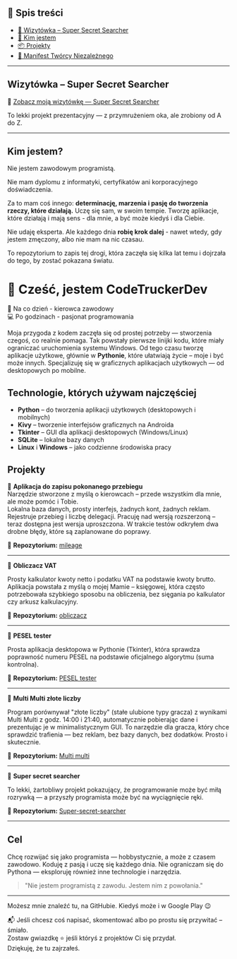 ## 📜 Spis treści

- [🎯 Wizytówka – Super Secret Searcher](#wizytówka--super-secret-searcher)
- [👤 Kim jestem](#kim-jestem)
- [📦 Projekty](#projekty)
- [📄 Manifest Twórcy Niezależnego](MANIFEST.md)
---
## Wizytówka – Super Secret Searcher
🎯 [Zobacz moją wizytówkę — Super Secret Searcher](https://github.com/CodeTruckerDev/Super-secret-searcher)

To lekki projekt prezentacyjny — z przymrużeniem oka, ale zrobiony od A do Z.

---

## Kim jestem?

Nie jestem zawodowym programistą.

Nie mam dyplomu z informatyki, certyfikatów ani korporacyjnego doświadczenia.

Za to mam coś innego: **determinację, marzenia i pasję do tworzenia rzeczy, które działają.**
Uczę się sam, w swoim tempie. Tworzę aplikacje, które działają i mają sens - dla mnie, a być może kiedyś i dla Ciebie.

Nie udaję eksperta. Ale każdego dnia **robię krok dalej** - nawet wtedy, gdy jestem zmęczony, albo nie mam na nic czasau.

To repozytorium to zapis tej drogi, która zaczęła się kilka lat temu i dojrzała do tego, by zostać pokazana światu.

# 👋 Cześć, jestem CodeTruckerDev

🚛 Na co dzień - kierowca zawodowy  
💻 Po godzinach - pasjonat programowania  

Moja przygoda z kodem zaczęła się od prostej potrzeby — stworzenia czegoś, co realnie pomaga. Tak powstały pierwsze linijki kodu, które miały ograniczać uruchomienia systemu Windows. Od tego czasu tworzę aplikacje użytkowe, głównie w **Pythonie**, które ułatwiają życie – moje i być może innych. Specjalizuję się w graficznych aplikacjach użytkowych — od desktopowych po mobilne.

## Technologie, których używam najczęściej

- **Python** – do tworzenia aplikacji użytkowych (desktopowych i mobilnych)
- **Kivy** – tworzenie interfejsów graficznych na Androida
- **Tkinter** – GUI dla aplikacji desktopowych (Windows/Linux)
- **SQLite** – lokalne bazy danych
- **Linux** i **Windows** – jako codzienne środowiska pracy

## Projekty

📱 **Aplikacja do zapisu pokonanego przebiegu**  
Narzędzie stworzone z myślą o kierowcach – przede wszystkim dla mnie, ale może pomóc i Tobie.  
Lokalna baza danych, prosty interfejs, żadnych kont, żadnych reklam.  
Rejestruje przebieg i liczbę delegacji. Pracuję nad wersją rozszerzoną – teraz dostępna jest wersja uproszczona. W trakcie testów odkryłem dwa drobne błędy, które są zaplanowane do poprawy.

📁 **Repozytorium:** [mileage](https://github.com/CodeTruckerDev/mileage)

---
📱 **Obliczacz VAT**

Prosty kalkulator kwoty netto i podatku VAT na podstawie kwoty brutto.  
Aplikacja powstała z myślą o mojej Mamie – księgowej, która często potrzebowała szybkiego sposobu na obliczenia, bez sięgania po kalkulator czy arkusz kalkulacyjny.

📁 **Repozytorium:** [obliczacz](https://github.com/CodeTruckerDev/Obliczacz-VAT)

---
📱 **PESEL tester**

Prosta aplikacja desktopowa w Pythonie (Tkinter), która sprawdza poprawność numeru PESEL na podstawie oficjalnego algorytmu (suma kontrolna).

📁 **Repozytorium:** [PESEL tester](https://github.com/CodeTruckerDev/PESEL-tester)

---
📱 **Multi Multi złote liczby**

Program porównywał "złote liczby" (stałe ulubione typy gracza) z wynikami Multi Multi z godz. 14:00 i 21:40, automatycznie pobierając dane i prezentując je w minimalistycznym GUI. To narzędzie dla gracza, który chce sprawdzić trafienia — bez reklam, bez bazy danych, bez dodatków. Prosto i skutecznie.

📁 **Repozytorium:** [Multi multi](https://github.com/CodeTruckerDev/Multi-multi-z-ote-liczby)

---
📱 **Super secret searcher**

To lekki, żartobliwy projekt pokazujący, że programowanie może być miłą rozrywką — a przyszły programista może być na wyciągnięcie ręki.

📁 **Repozytorium:** [Super-secret-searcher](https://github.com/CodeTruckerDev/Super-secret-searcher)

---
## Cel

Chcę rozwijać się jako programista — hobbystycznie, a może z czasem zawodowo. Koduję z pasją i uczę się każdego dnia.
Nie ograniczam się do Pythona — eksploruję również inne technologie i narzędzia.

> "Nie jestem programistą z zawodu. Jestem nim z powołania."

---

Możesz mnie znaleźć tu, na GitHubie. Kiedyś może i w Google Play 😉

📬 Jeśli chcesz coś napisać, skomentować albo po prostu się przywitać – śmiało.  
Zostaw gwiazdkę ⭐ jeśli któryś z projektów Ci się przydał.  
Dziękuję, że tu zajrzałeś.

